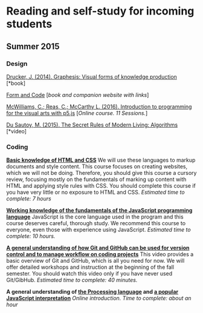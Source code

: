 # Reading and self-study for incoming students
## Summer 2015

### Design

[Drucker, J. (2014). Graphesis: Visual forms of knowledge production](http://www.hup.harvard.edu/catalog.php?isbn=9780674724938)
[*book]

[Form and Code](http://amzn.com/1568989377)
[*book and companion website with links*]

[McWilliams, C.; Reas, C.; McCarthy L. (2016). Introduction to programming for the visual arts with p5.js](https://www.kadenze.com/courses/introduction-to-programming-for-the-visual-arts-with-p5-js/info)
	[*Online course. 11 Sessions.*]
	
[Du Sautoy, M. (2015). The Secret Rules of Modern Living: Algorithms](https://www.youtube.com/watch?v=wPMZr9RDmVk)
[*video]

### Coding

**[Basic knowledge of HTML and CSS](http://www.codecademy.com/tracks/web)**
We will use these languages to markup documents and style content. This course focuses on creating websites, which we will not be doing. Therefore, you should give this course a cursory review, focusing mostly on the fundamentals of marking up content with HTML and applying style rules with CSS. You should complete this course if you have very little or no exposure to HTML and CSS. 
*Estimated time to complete: 7 hours*

**[Working knowledge of the fundamentals of the JavaScript programming language](http://www.codecademy.com/tracks/javascript)**
JavaScript is the core language used in the program and this course deserves careful, thorough study. We recommend this course to everyone, even those with experience using JavaScript. 
*Estimated time to complete: 10 hours.*

**[A general understanding of how Git and GitHub can be used for version control and to manage workflow on coding projects](https://youtu.be/DVDLoe_2MBc)**
This video provides a basic overview of Git and GitHub, which is all you need for now. We will offer detailed workshops and instruction at the beginning of the fall semester. You should watch this video only if you have never used Git/GibHub. 
*Estimated time to complete: 40 minutes.*

**A general understanding of [the Processing language](http://hello.processing.org/) and [a popular JavaScript interpretation](http://hello.p5js.org/)**
*Online introduction. Time to complete: about an hour*

